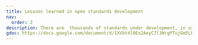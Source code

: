 ```yaml
---
title: Lessons learned in open standards development
nav:
  order: 2
description: There are  thousands of standards under development, in use, or retired worldwide. Here, we condense some of the important lessons emerging from the people and organisations using, sharing, and developing open standards for data. 
gdoc: https://docs.google.com/document/d/1XVbt4l0En2AeyC7l3WrgPTujGm5LkRNhQJ-7gzb_pGE/edit?usp=sharing
---
```


